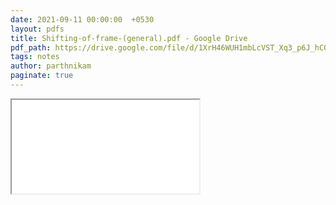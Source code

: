 ```yaml
---
date: 2021-09-11 00:00:00  +0530
layout: pdfs
title: Shifting-of-frame-(general).pdf - Google Drive
pdf_path: https://drive.google.com/file/d/1XrH46WUH1mbLcVST_Xq3_p6J_hCG4wky/preview?usp=sharing
tags: notes
author: parthnikam
paginate: true
---
```


<iframe class="embed-pdf" src="{{ page.pdf_path }}#toolbar=0" seamless="seamless" scrolling="no" style="overflow:hidden"></iframe>
